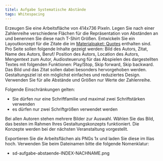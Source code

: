 ```yaml
---
titel: Aufgabe Systematische Abstände
tags: Whitespacing
---
```


Erzeugen Sie eine Arbeitsfläche von 414x736 Pixeln. Legen Sie nach einer Zahlenreihe verschiedene Flächen für die Repräsentation von Abständen an und benennen Sie diese nach T-Shirt Größen. Entwickeln Sie ein Layoutkonzept für die Zitate die im [Materialpaket: Quotes](../../download/workshops/systematische-proportionen-und-abstaende/quotes.zip) enthalten sind. Pro Seite sollen folgende Inhalte gezeigt werden: Bild des Autors, Zitat, Name des Autors, Beruf/ Position des Autors, Location des Autors, Mengentext zum Autor, Audiosteuerung für das Abspielen des dargestellten Textes mit folgenden Funktionen: Play/Stop, Skip forward, Skip backward. Das Bild und das Zitat sollen dabei besonders hervorgehoben werden. Gestaltungsziel ist ein möglichst einfaches und reduziertes Design. Verwenden Sie für alle Abstände und Größen nur Werte der Zahlenreihe.

Folgende Einschränkungen gelten: 
- Sie dürfen nur eine Schriftfamilie und maximal zwei Schriftstärken verwenden
- es dürfen nur zwei Schriftgrößen verwendet werden

Bei allen Autoren stehen mehrere Bilder zur Auswahl. Wählen Sie das Bild, das besten im Rahmen Ihres Gestaltungskonzepts funktioniert. Die Konzepte werden bei der nächsten Veranstaltung vorgestellt.

Exportieren Sie die Arbeitsflächen als PNGs 1x und laden Sie diese im Ilias hoch.  Verwenden Sie beim Dateinamen bitte die folgende Nomenklatur:
- sd-aufgabe-abstaende-INDEX-NACHNAME.png